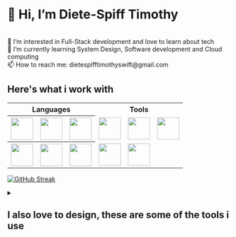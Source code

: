 <h1>👋 Hi, I’m Diete-Spiff Timothy</h1> <br>
👀 I’m interested in Full-Stack development and love to learn about tech <br>
🌱 I’m currently learning System Design, Software development and Cloud computing<br>
📫 How to reach me: dietespifftimothyswift@gmail.com<br>

<h2>Here's what i work with</h2>

<table align="center" style="width: 80%;">
 <tr>
  <th colspan='3'>Languages</th>
  <th colspan='3'>Tools</th>
 </tr>
  <tr>
    <th> <img src='https://github.com/Axn-Switch/Axn-Switch/assets/84931250/fb642852-8e7f-426a-8b33-ed981d920a39' width='50px'/> </th>
    <th> <img src='https://github.com/Axn-Switch/Axn-Switch/assets/84931250/1f0a0413-65ef-47b2-8faa-e44b965f74ec' width='50px'/> </th>
    <th> <img src='https://github.com/Axn-Switch/Axn-Switch/assets/84931250/819d2d73-8c90-4162-99f7-5dd98cea2d06' width='50px'/> </th>
    <td> <img src='https://github.com/Axn-Switch/Axn-Switch/assets/84931250/6978808e-a9be-4841-ad41-1847b66838fd' width='50px'/> </td>
    <td> <img src='https://github.com/Axn-Switch/Axn-Switch/assets/84931250/ddbb4090-371c-436a-9bd0-784d57a49a6e' width='50px'/> </td>
    <td> <img src='https://github.com/Axn-Switch/Axn-Switch/assets/84931250/fb0465c7-395f-427a-8ab5-f5daf06a91bb' width='50px'/> </td>
  </tr> 
  <tr>
    <th> <img src='https://github.com/Axn-Switch/Axn-Switch/assets/84931250/522f1be0-3b86-45d9-9179-c5eebda4f187' width='50px'/> </th>
    <th> <img src='https://github.com/Axn-Switch/Axn-Switch/assets/84931250/3b6e2bbd-749e-4b8a-b94b-ea941c949f0f' width='50px'/> </th>
    <th> <img src='https://github.com/Axn-Switch/Axn-Switch/assets/84931250/761f34fd-2459-4b6f-893a-fe13c34a39e7' width='50px'/> </th>
    <td> <img src='https://github.com/Axn-Switch/Axn-Switch/assets/84931250/09381733-04e9-4b17-a86b-d191360f2661' width='50px'/> </td>
    <td> <img src='https://github.com/Axn-Switch/Axn-Switch/assets/84931250/2385e102-ec06-4bbe-ba15-89a93e96dd76' width='50px'/> </td>
    <td></td>
  </tr>
  
</table>














[![GitHub Streak](https://streak-stats.demolab.com?user=Axn-Switch&theme=dark&hide_border=true)](https://git.io/streak-stats)




<details>

<summary> <h2>I also love to design, these are some of the tools i use</summary</h2></summary>

  <table align="center">
    <tr>
      <th> <img src='https://github.com/Axn-Switch/Axn-Switch/assets/84931250/30617a9a-9695-474c-8861-89048682e2a2' width='40px'/> </th>
      <th> <img src='https://github.com/Axn-Switch/Axn-Switch/assets/84931250/e2c72b14-c194-417d-bd32-867f2e304fbf' width='40px'/> </th>
     <th> <img src='https://github.com/Axn-Switch/Axn-Switch/assets/84931250/e05f82c4-908a-4ce4-bf65-e488713d4214' width='40px'/></th>
     <th> <img src='https://github.com/Axn-Switch/Axn-Switch/assets/84931250/be8607c2-b342-4f08-98ec-3bf2e4f99890' width='40px'/></th>
    </tr> 
  </table>



</details>

<!-- ![Timothy's stats](https://github-readme-stats.vercel.app/api?username=Axn-Switch&theme=dark&show_icons=true) -->

<!--
**Axn-Switch/Axn-Switch** is a ✨ _special_ ✨ repository because its `README.md` (this file) appears on your GitHub profile.

Here are some ideas to get you started:

- 🔭 I’m currently working on ...
- 🌱 I’m currently learning ...
- 👯 I’m looking to collaborate on ...
- 🤔 I’m looking for help with ...
- 💬 Ask me about ...
- 📫 How to reach me: ...
- 😄 Pronouns: ...
- ⚡ Fun fact: ...
-->
